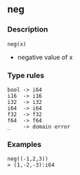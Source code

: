 ## neg

### Description

`neg(x)`

- negative value of x

### Type rules

```no-highlight
bool -> i64
i16  -> i16
i32  -> i32
i64  -> i64
f32  -> f32
f64  -> f64
_    -> domain error
```

### Examples

```no-highlight
neg((-1,2,3))
> (1,-2,-3):i64
```
